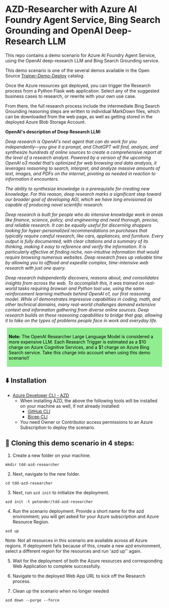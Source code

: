 # AZD-Researcher with Azure AI Foundry Agent Service, Bing Search Grounding and OpenAI Deep-Research LLM 

This repo contains a demo scenario for Azure AI Foundry Agent Service, using the OpenAI deep-research LLM and Bing Search Grounding service. 

This demo scenario is one of the several demos available in the Open Source [Trainer-Demo-Deploy](https://aka.ms/trainer-demo-deploy) catalog. 

Once the Azure resources got deployed, you can trigger the Research process from a Python Flask web application. Select any of the suggested business cases to research, or rewrite with your own use case. 

From there, the full research process include the intermediate Bing Search Grounding reasoning steps are written to individual MarkDown files, which can be downloaded from the web page, as well as getting stored in the deployed Azure Blob Storage Account.

**OpenAI's description of Deep Research LLM:**

*Deep research is OpenAI's next agent that can do work for you independently—you give it a prompt, and ChatGPT will find, analyze, and synthesize hundreds of online sources to create a comprehensive report at the level of a research analyst. Powered by a version of the upcoming OpenAI o3 model that’s optimized for web browsing and data analysis, it leverages reasoning to search, interpret, and analyze massive amounts of text, images, and PDFs on the internet, pivoting as needed in reaction to information it encounters.*

*The ability to synthesize knowledge is a prerequisite for creating new knowledge. For this reason, deep research marks a significant step toward our broader goal of developing AGI, which we have long envisioned as capable of producing novel scientific research.*

*Deep research is built for people who do intensive knowledge work in areas like finance, science, policy, and engineering and need thorough, precise, and reliable research. It can be equally useful for discerning shoppers looking for hyper-personalized recommendations on purchases that typically require careful research, like cars, appliances, and furniture. Every output is fully documented, with clear citations and a summary of its thinking, making it easy to reference and verify the information. It is particularly effective at finding niche, non-intuitive information that would require browsing numerous websites. Deep research frees up valuable time by allowing you to offload and expedite complex, time-intensive web research with just one query.*

*Deep research independently discovers, reasons about, and consolidates insights from across the web. To accomplish this, it was trained on real-world tasks requiring browser and Python tool use, using the same reinforcement learning methods behind OpenAI o1, our first reasoning model. While o1 demonstrates impressive capabilities in coding, math, and other technical domains, many real-world challenges demand extensive context and information gathering from diverse online sources. Deep research builds on these reasoning capabilities to bridge that gap, allowing it to take on the types of problems people face in work and everyday life.*

<div style="background: lightgreen; 
            font-size: 14px; 
            color: black;
            padding: 5px; 
            border: 1px solid lightgray; 
            margin: 5px;">

**Note:** The OpenAI Researcher Large Language Model is considered a more expensive LLM. Each Research Trigger is estimated as a $10 charge on Azure Cognitive Services, and a $1 charge on Azure Bing Search service. Take this charge into account when using this demo scenario!! 
</div>

## ⬇️ Installation
- [Azure Developer CLI - AZD](https://learn.microsoft.com/en-us/azure/developer/azure-developer-cli/install-azd)
    - When installing AZD, the above the following tools will be installed on your machine as well, if not already installed:
        - [GitHub CLI](https://cli.github.com)
        - [Bicep CLI](https://learn.microsoft.com/en-us/azure/azure-resource-manager/bicep/install)
    - You need Owner or Contributor access permissions to an Azure Subscription to  deploy the scenario.

## 🚀 Cloning this demo scenario in 4 steps:

1. Create a new folder on your machine.
```
mkdir tdd-azd-researcher
```
2. Next, navigate to the new folder.
```
cd tdd-azd-researcher
```
3. Next, run `azd init` to initialize the deployment.
```
azd init -t petender/tdd-azd-researcher
```
4. Run the scenario deployment. Provide a short name for the azd environment; you will get asked for your Azure subscription and Azure Resource Region. 
```
azd up
```

Note: Not all resources in this scenario are available across all Azure regions. If deployment fails because of this, create a new azd environment, select a different region for the resources and run 'azd up'' again.

5. Wait for the deployment of both the Azure resources and corresponding Web Application to complete successfully.

6. Navigate to the deployed Web App URL to kick off the Research process.

7. Clean up the scenario when no longer needed
```
azd down --purge --force
```



 
